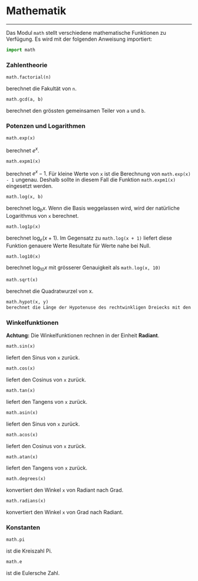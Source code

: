 # Mathematik
---

Das Modul `math` stellt verschiedene mathematische Funktionen zu Verfügung. Es wird mit der folgenden Anweisung importiert:

``` python
import math
```

### Zahlentheorie

~~~ python
math.factorial(n)
~~~
berechnet die Fakultät von `n`.

~~~ python
math.gcd(a, b)
~~~
berechnet den grössten gemeinsamen Teiler von `a` und `b`.

### Potenzen und Logarithmen

~~~ python
math.exp(x)
~~~
berechnet $e^x$.

~~~ python
math.expm1(x)
~~~
berechnet $e^x-1$. Für kleine Werte von `x` ist die Berechnung von `math.exp(x) - 1`  ungenau. Deshalb sollte in diesem Fall die Funktion `math.expm1(x)` eingesetzt werden.

~~~ python
math.log(x, b)
~~~
berechnet $\log_b{x}$. Wenn die Basis weggelassen wird, wird der natürliche Logarithmus von `x` berechnet.

~~~ python
math.log1p(x)
~~~
berechnet $\log_e (x + 1)$. Im Gegensatz zu `math.log(x + 1)` liefert diese Funktion genauere Werte Resultate für Werte nahe bei Null.

~~~ python
math.log10(x)
~~~
berechnet $\log_{10}{x}$ mit grösserer Genauigkeit als `math.log(x, 10)`

~~~ python
math.sqrt(x)
~~~
berechnet die Quadratwurzel von x.

~~~ python
math.hypot(x, y)
berechnet die Länge der Hypotenuse des rechtwinkligen Dreiecks mit den Katheten `x` und `y`. Die Funktion liefert also $sqrt(x^2+y^2)$ zurück.
~~~

### Winkelfunktionen

**Achtung:** Die Winkelfunktionen rechnen in der Einheit **Radiant**.

~~~ python
math.sin(x)
~~~
liefert den Sinus von `x` zurück.

~~~ python
math.cos(x)
~~~
liefert den Cosinus von `x` zurück.

~~~ python
math.tan(x)
~~~
liefert den Tangens von `x` zurück.

~~~ python
math.asin(x)
~~~
liefert den Sinus von `x` zurück.

~~~ python
math.acos(x)
~~~
liefert den Cosinus von `x` zurück.

~~~ python
math.atan(x)
~~~
liefert den Tangens von `x` zurück.

~~~ python
math.degrees(x)
~~~
konvertiert den Winkel `x` von Radiant nach Grad.

~~~ python
math.radians(x)
~~~
konvertiert den Winkel `x` von Grad nach Radiant.

### Konstanten

~~~ python
math.pi
~~~
ist die Kreiszahl Pi.

~~~ python
math.e
~~~
ist die Eulersche Zahl.
